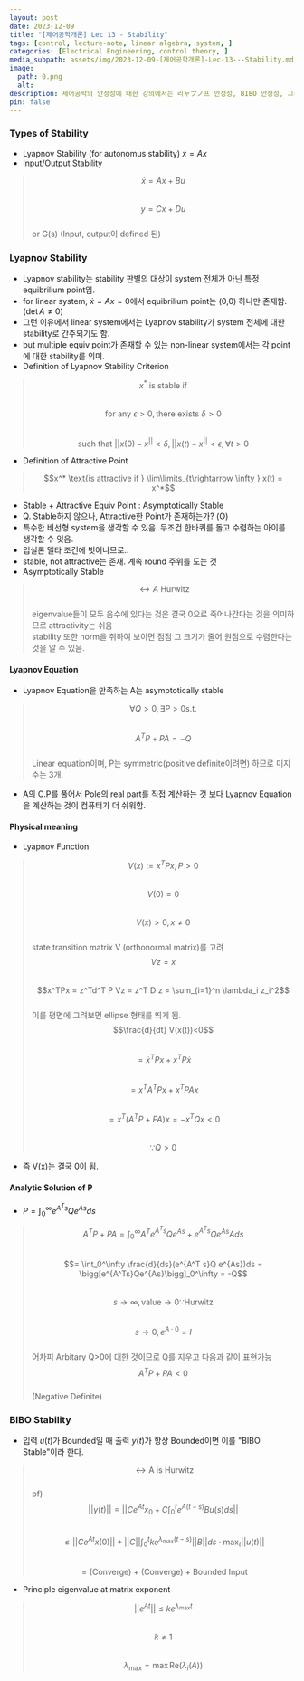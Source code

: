 ```yaml
---
layout: post
date: 2023-12-09
title: "[제어공학개론] Lec 13 - Stability"
tags: [control, lecture-note, linear algebra, system, ]
categories: [Electrical Engineering, control theory, ]
media_subpath: assets/img/2023-12-09-[제어공학개론]-Lec-13---Stability.md
image:
  path: 0.png
  alt:  
description: 제어공학의 안정성에 대한 강의에서는 리ャプノ프 안정성, BIBO 안정성, 그리고 리ャ프노프 방정식의 중요성을 다루고 있다. 리ャ프노프 안정성은 특정 평형점에 대한 안정성을 평가하며, 비선형 시스템에서는 여러 평형점에 대해 각각의 안정성을 고려해야 한다. BIBO 안정성은 입력이 유계할 때 출력도 유계해야 함을 의미하며, 이는 A 행렬이 Hurwitz일 때 성립한다.
pin: false
---
```




### Types of Stability

- Lyapnov Stability (for autonomus stability) $\dot x = Ax$
- Input/Output Stability

> $$\dot x = Ax + Bu$$  
> $$y = Cx+Du$$  
> or G(s) (Input, output이 defined 된)



### Lyapnov Stability

- Lyapnov stability는 stability 판별의 대상이 system 전체가 아닌 특정 equibrilium point임.
- for linear system, $\dot x = Ax = 0$에서 equibrilium point는 (0,0) 하나만 존재함. ($\det A \neq 0$)
- 그런 이유에서 linear system에서는 Lyapnov stability가 system 전체에 대한 stability로 간주되기도 함.
- but multiple equiv point가 존재할 수 있는 non-linear system에서는 각 point에 대한 stability를 의미.
- Definition of Lyapnov Stability Criterion

> $$x^* \text{ is stable if }$$  
> $$\text{for any }\epsilon>0, \text{there exists } \delta >0$$  
> $$\text{such that } ||x(0)-x^|| <\delta, ||x(t)-x^||<\epsilon, \forall t>0$$

- Definition of Attractive Point

> $$x^* \text{is attractive if } \lim\limits_{t\rightarrow \infty } x(t) = x^*$$

- Stable + Attractive Equiv Point : Asymptotically Stable
- Q. Stable하지 않으나, Attractive한 Point가 존재하는가? (O)
- 특수한 비선형 system을 생각할 수 있음. 무조건 한바퀴를 돌고 수렴하는 아이를 생각할 수 잇음.
- 입실론 델타 조건에 벗어나므로..
- stable, not attractive는 존재. 계속 round 주위를 도는 것
- Asymptotically Stable

> $$\leftrightarrow A \text { Hurwitz}$$  
> eigenvalue들이 모두 음수에 있다는 것은 결국 0으로 죽어나간다는 것을 의미하므로 attractivity는 쉬움  
> stability 또한 norm을 취하여 보이면 점점 그 크기가 줄어 원점으로 수렴한다는 것을 알 수 있음.



#### Lyapnov Equation

- Lyapnov Equation을 만족하는 A는 asymptotically stable

> $$\forall Q>0, \exists P > 0 \text{s.t.}$$  
> $$A^T P + PA = -Q$$  
> Linear equation이며, P는 symmetric(positive definite이려면) 하므로 미지수는 3개.

- A의 C.P를 풀어서 Pole의 real part를 직접 계산하는 것 보다 Lyapnov Equation을 계산하는 것이 컴퓨터가 더 쉬워함.


#### Physical meaning

- Lyapnov Function

> $$V(x) := x^TPx, P>0$$  
> $$V(0) = 0$$  
> $$V(x)>0, x\neq 0$$  
> state transition matrix V (orthonormal matrix)를 고려  
> $$Vz = x$$  
> $$x^TPx = z^Td^T P Vz  = z^T D z = \sum_{i=1}^n \lambda_i z_i^2$$  
> 이를 평면에 그려보면 ellipse 형태를 띄게 됨.  
> $$\frac{d}{dt} V(x(t))<0$$  
> $$= \dot x^T P x + x^T P \dot x$$  
> $$= x^T A^T P x + x^T P A x$$  
> $$= x^T (A^T P + PA) x= -x^T Q x < 0$$  
> $$\because Q > 0$$

- 즉 V(x)는 결국 0이 됨.


#### Analytic Solution of P

- $P = \displaystyle\int_0^\infty e^{A^T s} Q e^{As}ds$

> $$A^T P + PA = \int_0^\infty A^T e^{A^Ts}Q e^{As} + e^{A^T s} Q e^{As}A ds$$  
> $$= \int_0^\infty \frac{d}{ds}(e^{A^T s}Q e^{As})ds = \bigg[e^{A^Ts}Qe^{As}\bigg]_0^\infty = -Q$$  
> $$s\rightarrow \infty, \text{value}\rightarrow 0 \because \text{Hurwitz}$$  
> $$s \rightarrow 0, e^{A\cdot 0} = I$$  
> 어차피 Arbitary Q>0에 대한 것이므로 Q를 지우고 다음과 같이 표현가능  
> $$A^T P + PA <0$$  
> (Negative Definite)



### BIBO Stability

- 입력 $u(t)$가 Bounded일 때 출력 $y(t)$가 항상 Bounded이면 이를 "BIBO Stable"이라 한다.

> $$\leftrightarrow \text{A is Hurwitz}$$  
> pf)  
> $$||y(t)|| = ||Ce^{At}x_0+C\int_0^t e^{A(t-s)}Bu(s)ds||$$  
> $$\leq ||Ce^{At}x(0)|| + ||C||\int_0^t ke^{\lambda_\text{max}(t-s)}||B||ds \cdot \max_t ||u(t)||$$  
> $$=\text{(Converge) + (Converge) + Bounded Input}$$

- Principle eigenvalue at matrix exponent

> $$||e^{At}|| \leq ke^{\lambda_\text{max} t}$$  
> $$k\neq 1$$  
> $$\lambda_\text{max} = \max \text{Re}(\lambda_i(A))$$

